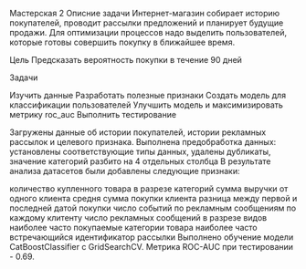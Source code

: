 Мастерская 2
Описние задачи
Интернет-магазин собирает историю покупателей, проводит рассылки предложений и планирует будущие продажи. Для оптимизации процессов надо выделить пользователей, которые готовы совершить покупку в ближайшее время.

Цель
Предсказать вероятность покупки в течение 90 дней

Задачи

Изучить данные
Разработать полезные признаки
Создать модель для классификации пользователей
Улучшить модель и максимизировать метрику roc_auc
Выполнить тестирование

Загружены данные об истории покупателей, истории рекламных рассылок и целевого признака. Выполнена предобработка данных: установлены соответствующие типы данных, удалены дубликаты, значение категорий разбито на 4 отдельных столбца В результате анализа датасетов были добавлены следующие признаки:

количество купленного товара в разрезе категорий
сумма выручки от одного клиента
средня сумма покупки клиента
разница между первой и последней датой покупки
число событий по рекламным сообщениям по каждому клитенту
число рекламных сообщений в разрезе видов
наиболее часто покупаемые категории товара
наиболее часто встречающийся идентификатор рассылки
Выполнено обучение модели CatBoostСlassifier c GridSearchCV. Метрика ROC-AUC при тестировании - 0.69.
